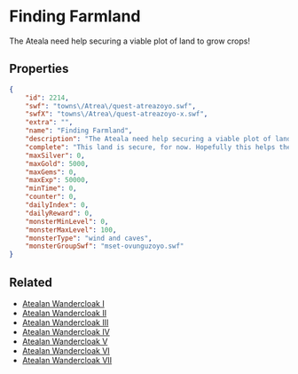 # Finding Farmland

The Ateala need help securing a viable plot of land to grow crops!

## Properties

```json
{
    "id": 2214,
    "swf": "towns\/Atrea\/quest-atreazoyo.swf",
    "swfX": "towns\/Atrea\/quest-atreazoyo-x.swf",
    "extra": "",
    "name": "Finding Farmland",
    "description": "The Ateala need help securing a viable plot of land to grow crops!",
    "complete": "This land is secure, for now. Hopefully this helps the Ateala grow some food.",
    "maxSilver": 0,
    "maxGold": 5000,
    "maxGems": 0,
    "maxExp": 50000,
    "minTime": 0,
    "counter": 0,
    "dailyIndex": 0,
    "dailyReward": 0,
    "monsterMinLevel": 0,
    "monsterMaxLevel": 100,
    "monsterType": "wind and caves",
    "monsterGroupSwf": "mset-ovunguzoyo.swf"
}
```

## Related

- [Atealan Wandercloak I](../items/22307-atealan-wandercloak-i.md)
- [Atealan Wandercloak II](../items/22308-atealan-wandercloak-ii.md)
- [Atealan Wandercloak III](../items/22309-atealan-wandercloak-iii.md)
- [Atealan Wandercloak IV](../items/22310-atealan-wandercloak-iv.md)
- [Atealan Wandercloak V](../items/22311-atealan-wandercloak-v.md)
- [Atealan Wandercloak VI](../items/22312-atealan-wandercloak-vi.md)
- [Atealan Wandercloak VII](../items/22313-atealan-wandercloak-vii.md)

